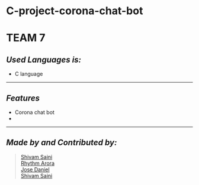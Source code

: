 # C-project-corona-chat-bot
# TEAM 7
## _Used Languages is:_
- C language

___

## _Features_

- Corona chat bot
- 

___

## _Made by and Contributed by:_
> [Shivam Saini](https://github.com/Phoenix-07)<br />
[Rhythm Arora](https://github.com/rym29)<br />
[Jose Daniel](https://github.com/Danielpzos)<br />
[Shivam Saini](https://github.com/Phoenix-07)<br />





